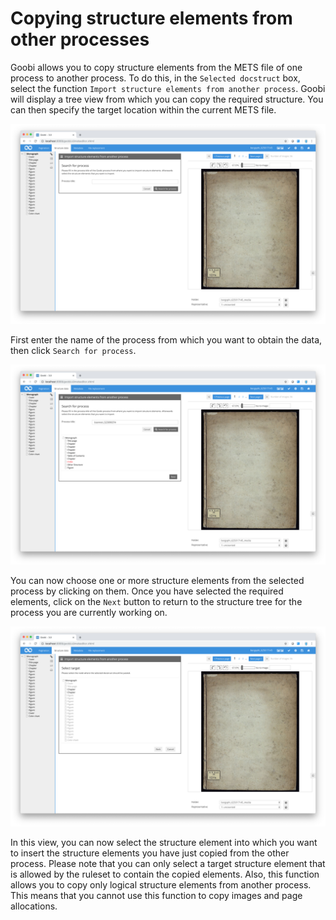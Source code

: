 # Copying structure elements from other processes

Goobi allows you to copy structure elements from the METS file of one process to another process. To do this, in the `Selected docstruct` box, select the function `Import structure elements from another process`. Goobi will display a tree view from which you can copy the required structure. You can then specify the target location within the current METS file.

![Searching for a process from which you want to obtain data](screen1_en.png)

First enter the name of the process from which you want to obtain the data, then click `Search for process`.

![Selecting the structure element you want to import from the other process](screen2_en.png)

You can now choose one or more structure elements from the selected process by clicking on them. Once you have selected the required elements, click on the `Next` button to return to the structure tree for the process you are currently working on.

![Selecting the location in the current process to which you want to move the copied structure element](screen3_en.png)

In this view, you can now select the structure element into which you want to insert the structure elements you have just copied from the other process. Please note that you can only select a target structure element that is allowed by the ruleset to contain the copied elements. Also, this function allows you to copy only logical structure elements from another process. This means that you cannot use this function to copy images and page allocations.